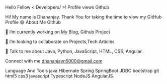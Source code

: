 Hello Fellow < Developers/ >! 
Profile views Github

Hi! My name is Dhananjay. Thank You for taking the time to view my GitHub Profile 😄
About Me 
Github

🔭 I’m currently working on My Blog, Github Project

👯 I’m looking to collaborate on Projects,Tech Articles

💬 Talk to me about Java, Python, JavaScript, HTML, CSS, Angular.
           
Connect with me dhananjayn5000@gmail.com
   
  Language And Tools
  java Hibernate Spring SpringBoot JDBC
  bootstrap git html5 css3 javascript Typescript NodeJS AngularJS.
